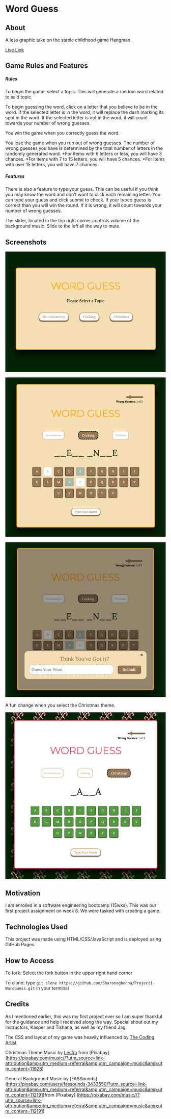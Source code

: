 # Word Guess

## About
A less graphic take on the staple childhood game Hangman.

[Live Link](https://sharonogbonna.github.io/Project1-WordGuess/)

## Game Rules and Features
##### Rules
To begin the game, select a topic. This will generate a random word related to said topic. 

To begin guessing the word, click on a letter that you believe to be in the word. If the selected letter is in the word, it will replace the dash marking its spot in the word. If the selected letter is not in the word, it will count towards your number of wrong guesses.

You win the game when you correctly guess the word.

You lose the game when you run out of wrong guesses.  The number of wrong guesses you have is determined by the total number of letters in the randomly generated word. 
*For items with 6 letters or less, you will have 3 chances.
*For items with 7 to 15 letters, you will have 5 chances.
*For items with over 15 letters, you will have 7 chances.

##### Features
There is also a feature to type your guess. This can be useful if you think you may know the word and don't want to click each remaining letter. You can type your guess and click submit to check. If your typed guess is correct than you will win the round. If it is wrong, it will count towards your number of wrong guesses.

The slider, located in the top right corner controls volume of the background music. Slide to the left all the way to mute.


 
## Screenshots
![Home Screen](./images/homeScreen.png)

![Playing the Game](./images/inGame.png)

![Type out your guess](./images/typeGuess.png)

A fun change when you select the Christmas theme.

![Christmas Theme](./images/holidayTheme.png)


## Motivation
I am enrolled in a software engineering bootcamp (15wks). This was our first project assignment on week 6. We were tasked with creating a game. 


## Technologies Used
This project was made using HTML/CSS/JavaScript and is deployed using GitHub Pages



## How to Access
To fork:
Select the fork button in the upper right hand corner

To clone: 
type `git clone https://github.com/Sharonogbonna/Project1-WordGuess.git` in your terminal


## Credits
As I mentioned earlier, this was my first project ever so I am super thankful for the guidance and help I received along the way. Special shout out my instructors, Kasper and Tishana, as well as my friend Jag. 

The CSS and layout of my game was heavily influenced by [The Coding Artist](https://www.youtube.com/watch?v=T6uht1A0114)
 
Christmas Theme Music by [Lesfm](https://pixabay.com/users/lesfm-22579021/?utm_source=link-attribution&amp;utm_medium=referral&amp;utm_campaign=music&amp;utm_content=11928) from [Pixabay] (https://pixabay.com/music//?utm_source=link-attribution&amp;utm_medium=referral&amp;utm_campaign=music&amp;utm_content=11928)

General Background Music by [FASSounds] (https://pixabay.com/users/fassounds-3433550/?utm_source=link-attribution&amp;utm_medium=referral&amp;utm_campaign=music&amp;utm_content=112191)from [Pixabay] (https://pixabay.com/music//?utm_source=link-attribution&amp;utm_medium=referral&amp;utm_campaign=music&amp;utm_content=112191)
